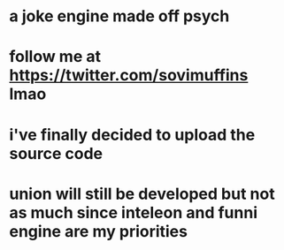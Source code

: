# a joke engine made off psych

# follow me at https://twitter.com/sovimuffins lmao
# i've finally decided to upload the source code
# union will still be developed but not as much since inteleon and funni engine are my priorities

